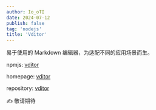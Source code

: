```yaml
---
author: Io_oTI
date: 2024-07-12
publish: false
tag: 'nodejs'
title: 'Vditor'
---
```


易于使用的 Markdown 编辑器，为适配不同的应用场景而生。

npmjs: [vditor](https://www.npmjs.com/package/vditor)

homepage: [vditor](https://b3log.org/vditor)

repository: [vditor](https://github.com/Vanessa219/vditor)

✍ 敬请期待
